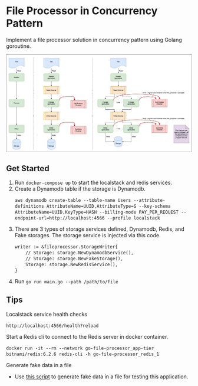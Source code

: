 # File Processor in Concurrency Pattern

Implement a file processor solution in concurrency pattern using Golang goroutine.

![App architecture](./arch.jpeg)

## Get Started

1. Run `docker-compose up` to start the localstack and redis services.
2. Create a Dynamodb table if the storage is Dynamodb.
    ```
    aws dynamodb create-table --table-name Users --attribute-definitions AttributeName=UUID,AttributeType=S --key-schema AttributeName=UUID,KeyType=HASH --billing-mode PAY_PER_REQUEST --endpoint-url=http://localhost:4566 --profile localstack
    ```
3. There are 3 types of storage services defined, Dynamodb, Redis, and Fake storages. The storage service is injected via this code.
    ```
    writer := &fileprocessor.StorageWriter{
		// Storage: storage.NewDynamodbService(),
		// Storage: storage.NewFakeStorage(),
		Storage: storage.NewRedisService(),
	}
    ```
4. Run `go run main.go --path /path/to/file`

## Tips

Localstack service health checks

```
http://localhost:4566/health?reload
```

Start a Redis cli to connect to the Redis server in docker container.

```
docker run -it --rm --network go-file-processor_app-tier bitnami/redis:6.2.6 redis-cli -h go-file-processor_redis_1
```

Generate fake data in a file
- Use [this script](https://gist.github.com/jiaqi-yin/8485bcb41253a779fe684cd17b89af07) to generate fake data in a file for testing this application.